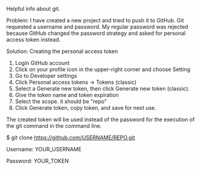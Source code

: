 Helpful info about git.

Problem:
I have created a new project and tried to push it to GitHub. Git requested a username and password. My regular password was rejected because GitHub changed the password strategy and asked for personal access token instead.

Solution:
Creating the personal access token
1. Login GitHub account
2. Click on your profile icon in the upper-right corner and choose Setting
3. Go to Developer settings
4. Click Personal access tokens -> Tokens (classic)
5. Select a Generate new token, then click Generate new token (classic).
6. Give the token name and token expiration 
7. Select the scope. it should be "repo"
8. Click Generate token, copy token, and save for next use.

The created token will be used instead of the password for the execution of the git command in the command line.

$ git clone https://github.com/USERNAME/REPO.git

Username: YOUR_USERNAME

Password: YOUR_TOKEN
